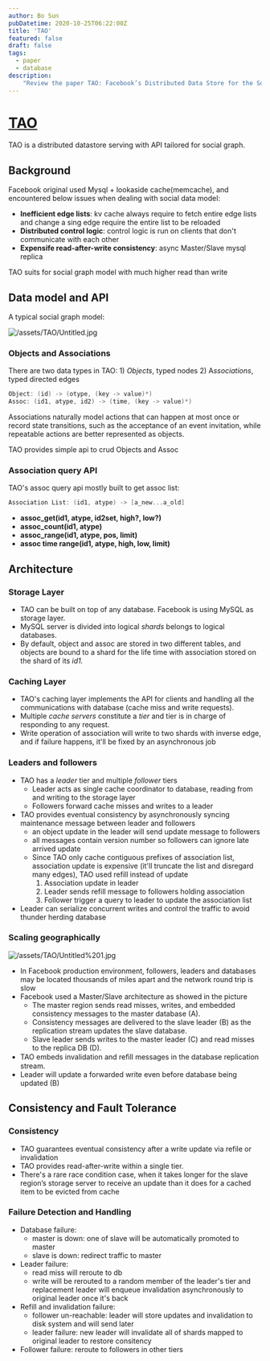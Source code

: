 ```yaml
---
author: Bo Sun
pubDatetime: 2020-10-25T06:22:00Z
title: 'TAO'
featured: false
draft: false
tags:
  - paper
  - database
description:
    "Review the paper TAO: Facebook’s Distributed Data Store for the Social Graph"
---
```


# <a href="https://www.usenix.org/system/files/conference/atc13/atc13-bronson.pdf" target="_blank">TAO</a>

 TAO is a distributed datastore serving with API tailored for social graph.
## Background

Facebook original used Mysql + lookaside cache(memcache), and encountered below issues when dealing with social data model:

- **Inefficient edge lists**: kv cache always require to fetch entire edge lists and change a sing edge require the entire list to be reloaded
- **Distributed control logic**: control logic is run on clients that don't communicate with each other
- **Expensife read-after-write consistency**: async Master/Slave mysql replica

TAO suits for social graph model with much higher read than write

## Data model and API

A typical social graph model:

![/assets/TAO/Untitled.jpg](/assets/TAO/Untitled.jpg)

### Objects and Associations

There are two data types in TAO: 1) *Objects*, typed nodes 2) A*ssociations*, typed directed edges

```c
Object: (id) -> (otype, (key -> value)*)
Assoc: (id1, atype, id2) -> (time, (key -> value)*)
```

Associations naturally model actions that can happen at most once or record state transitions, such as the acceptance of an event invitation, while repeatable actions are better represented as objects.

TAO provides simple api to crud Objects and Assoc

### Association query API

TAO's assoc query api mostly built to get assoc list:

```c
Association List: (id1, atype) -> [a_new...a_old]
```

- **assoc_get(id1, atype, id2set, high?, low?)**
- **assoc_count(id1, atype)**
- **assoc_range(id1, atype, pos, limit)**
- **assoc time range(id1, atype, high, low, limit)**

## Architecture

### Storage Layer

- TAO can be built on top of any database. Facebook is using MySQL as storage layer.
- MySQL server is divided into logical *shards* belongs to logical databases.
- By default, object and assoc are stored in two different tables, and objects are bound to a shard for the life time with association stored on the shard of its *id1.*

### Caching Layer

- TAO's caching layer implements the API for clients and handling all the communications with database (cache miss and write requests).
- Multiple *cache servers* constitute a *tier* and tier is in charge of responding to any request.
- Write operation of association will write to two shards with inverse edge, and if failure happens, it'll be fixed by an asynchronous job

### Leaders and followers

- TAO has a *leader* tier and multiple *follower* tiers
    - Leader acts as single cache coordinator to database, reading from and writing to the storage layer
    - Followers forward cache misses and writes to a leader
- TAO provides eventual consistency by asynchronously syncing maintenance message between leader and followers
    - an object update in the leader will send update message to followers
    - all messages contain version number so followers can ignore late arrived update
    - Since TAO only cache contiguous prefixes of association list, association update is expensive (it'll truncate the list and disregard many edges), TAO used refill instead of update
        1. Association update in leader
        2. Leader sends refill message to followers holding association
        3. Follower trigger a query to leader to update the association list
- Leader can serialize concurrent writes and control the traffic to avoid thunder herding database

### Scaling geographically

![/assets/TAO/Untitled%201.jpg](/assets/TAO/Untitled%201.jpg)

- In Facebook production environment, followers, leaders and databases may be located thousands of miles apart and the network round trip is slow
- Facebook used a Master/Slave architecture as showed in the picture
    - The master region sends read misses, writes, and embedded consistency messages to the master database (A).
    - Consistency messages are delivered to the slave leader (B) as the replication stream updates the slave database.
    - Slave leader sends writes to the master leader (C) and read misses to the replica DB (D).
- TAO embeds invalidation and reﬁll messages in the database replication stream.
- Leader will update a forwarded write even before database being updated (B)

## Consistency and Fault Tolerance

### Consistency

- TAO guarantees eventual consistency after a write update via refile or invalidation
- TAO provides read-after-write within a single tier.
- There's a rare race condition case, when it takes longer for the slave region’s storage server to receive an update than it does for a cached item to be evicted from cache

### Failure Detection and Handling

- Database failure:
    - master is down: one of slave will be automatically promoted to master
    - slave is down: redirect traffic to master
- Leader failure:
    - read miss will reroute to db
    - write will be rerouted to a random member of the leader's tier and replacement leader will enqueue invalidation asynchronously to original leader once it's back
- Refill and invalidation failure:
    - follower un-reachable: leader will store updates and invalidation to disk system and will send later
    - leader failure: new leader will invalidate all of shards mapped to original leader to restore consitency
- Follower failure: reroute to followers in other tiers